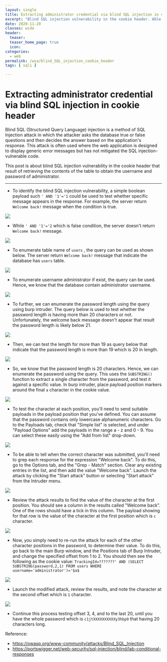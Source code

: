 ```yaml
---
layout: single
title: Extracting administrator credential via blind SQL injection in cookie header
excerpt: "Blind SQL injection vulnerability in the cookie header. Able to retrieve the contents of the table to obtain the username and password of administrator."
date: 2020-11-20
classes: wide
header:
  teaser: 
  teaser_home_page: true
  icon: 
categories:
  - web
permalink: /wsa/blind_SQL_injection_cookie_header
tags: [ sqli ]

---
```


# Extracting administrator credential via blind SQL injection in cookie header

Blind SQL (Structured Query Language) injection is a method of SQL Injection attack in which the attacker asks the database true or false questions and then decides the answer based on the application's response.
This attack is often used where the web application is designed to display generic error messages but has not mitigated the SQL injection-vulnerable code. 

This post is about blind SQL injection vulnerability in the cookie header that result of retrieving the contents of the table to obtain the username and password of administrator. 

---
- To identify the blind SQL injection vulnerability, a simple boolean payload such `' AND '1'='1` could be used to test whether specific message appears in the response. For example, the server return `Welcome back!` message when the condition is true.

 ![](https://raw.githubusercontent.com/faisalfs10x/Web-Security/main/sqli/image/blind1.PNG)   
 
 - While `' AND '1'='2` which is false condition, the server doesn't return `Welcome back!` message.
 
  ![](https://raw.githubusercontent.com/faisalfs10x/Web-Security/main/sqli/image/blind2.PNG)
- To enumerate table name of `users` , the query can be used as shown below. The server return `Welcome back!` message that indicate the database has `users` table.

![](https://raw.githubusercontent.com/faisalfs10x/Web-Security/main/sqli/image/blind3.PNG)
- To enumerate username administrator if exist, the query can be used. Hence, we know that the database contain administrator username.

![](https://raw.githubusercontent.com/faisalfs10x/Web-Security/main/sqli/image/blind4.PNG)
- To further, we can enumerate the password length using the query using burp intruder. The query below is used to test whether the password length is having more than 20 characters or not. Unfortunately, the welcome back message doesn't appear that result the password length is likely below 21.

![](https://raw.githubusercontent.com/faisalfs10x/Web-Security/main/sqli/image/blind5.PNG)
- Then, we can test the length for more than 19 as query below that indicate that the password length is more than 19 which is 20 in length.

![](https://raw.githubusercontent.com/faisalfs10x/Web-Security/main/sqli/image/blind6.PNG)
- So, we know that the password length is 20 characters. Hence, we can enumerate the password using the query. This uses the `SUBSTRING()` function to extract a single character from the password, and test it against a specific value. In burp intruder, place payload position markers around the final `a` character in the cookie value. 

![](https://raw.githubusercontent.com/faisalfs10x/Web-Security/main/sqli/image/blind7.PNG)
- To test the character at each position, you'll need to send suitable payloads in the payload position that you've defined. You can assume that the password contains only lowercase alphanumeric characters. Go to the Payloads tab, check that "Simple list" is selected, and under "Payload Options" add the payloads in the range a - z and 0 - 9. You can select these easily using the "Add from list" drop-down.

![](https://raw.githubusercontent.com/faisalfs10x/Web-Security/main/sqli/image/blind8.PNG)
- To be able to tell when the correct character was submitted, you'll need to grep each response for the expression "Welcome back". To do this, go to the Options tab, and the "Grep - Match" section. Clear any existing entries in the list, and then add the value "Welcome back". Launch the attack by clicking the "Start attack" button or selecting "Start attack" from the Intruder menu.

![](https://raw.githubusercontent.com/faisalfs10x/Web-Security/main/sqli/image/blind9.PNG)
-   Review the attack results to find the value of the character at the first position. You should see a column in the results called "Welcome back". One of the rows should have a tick in this column. The payload showing for that row is the value of the character at the first position which is `c` character.

![](https://raw.githubusercontent.com/faisalfs10x/Web-Security/main/sqli/image/blind10.PNG)
- Now, you simply need to re-run the attack for each of the other character positions in the password, to determine their value. To do this, go back to the main Burp window, and the Positions tab of Burp Intruder, and change the specified offset from 1 to 2. You should then see the following as the cookie value: `TrackingId=???????' AND (SELECT SUBSTRING(password,2,1) FROM users WHERE username='administrator')='$a$`

![](https://raw.githubusercontent.com/faisalfs10x/Web-Security/main/sqli/image/blind11.PNG)
- Launch the modified attack, review the results, and note the character at the second offset which is `1` character.

![](https://raw.githubusercontent.com/faisalfs10x/Web-Security/main/sqli/image/blind12.PNG)
- Continue this process testing offset 3, 4, and to the last 20, until you have the whole password which is `c1jtXXXXXXXXXXy3hbp9` that having 20 characters long. 

Reference:

- https://owasp.org/www-community/attacks/Blind_SQL_Injection
- https://portswigger.net/web-security/sql-injection/blind/lab-conditional-responses
